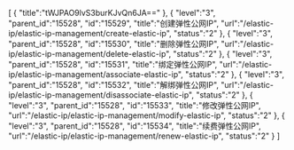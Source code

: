 [
	{
		"title":"tWJPAO9lvS3burKJvQn6JA=="
	},
	{
		"level":"3",
		"parent_id":"15528",
		"id":"15529",
		"title":"创建弹性公网IP",
		"url":"/elastic-ip/elastic-ip-management/create-elastic-ip",
		"status":"2"
	},
	{
		"level":"3",
		"parent_id":"15528",
		"id":"15530",
		"title":"删除弹性公网IP",
		"url":"/elastic-ip/elastic-ip-management/delete-elastic-ip",
		"status":"2"
	},
	{
		"level":"3",
		"parent_id":"15528",
		"id":"15531",
		"title":"绑定弹性公网IP",
		"url":"/elastic-ip/elastic-ip-management/associate-elastic-ip",
		"status":"2"
	},
	{
		"level":"3",
		"parent_id":"15528",
		"id":"15532",
		"title":"解绑弹性公网IP",
		"url":"/elastic-ip/elastic-ip-management/disassociate-elastic-ip",
		"status":"2"
	},
	{
		"level":"3",
		"parent_id":"15528",
		"id":"15533",
		"title":"修改弹性公网IP",
		"url":"/elastic-ip/elastic-ip-management/modify-elastic-ip",
		"status":"2"
	},
	{
		"level":"3",
		"parent_id":"15528",
		"id":"15534",
		"title":"续费弹性公网IP",
		"url":"/elastic-ip/elastic-ip-management/renew-elastic-ip",
		"status":"2"
	}
]